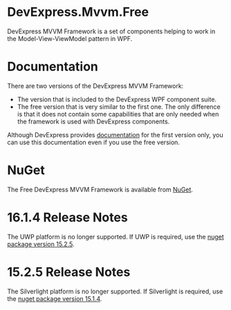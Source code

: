DevExpress.Mvvm.Free
====================
DevExpress MVVM Framework is a set of components helping to work in the Model-View-ViewModel pattern in WPF.


Documentation
====================
There are two versions of the DevExpress MVVM Framework:
* The version that is included to the DevExpress WPF component suite.
* The free version that is very similar to the first one. The only difference is that it does not contain some capabilities that are only needed when the framework is used with DevExpress components.

Although DevExpress provides [documentation](https://documentation.devexpress.com/#WPF/CustomDocument15112) for the first version only, you can use this documentation even if you use the free version.


NuGet
====================
The Free DevExpress MVVM Framework is available from [NuGet](https://www.nuget.org/packages/DevExpressMvvm).


16.1.4 Release Notes
====================
The UWP platform is no longer supported. If UWP is required, use the [nuget package version 15.2.5](https://www.nuget.org/packages/DevExpressMvvm/15.2.5).


15.2.5 Release Notes
====================
The Silverlight platform is no longer supported. If Silverlight is required, use the [nuget package version 15.1.4](https://www.nuget.org/packages/DevExpressMvvm/15.1.4).
